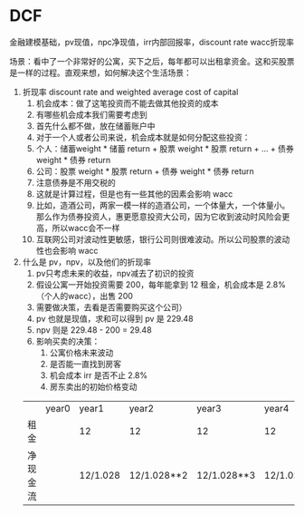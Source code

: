 # DCF

金融建模基础，pv现值，npc净现值，irr内部回报率，discount rate wacc折现率

场景：看中了一个非常好的公寓，买下之后，每年都可以出租拿资金。这和买股票是一样的过程。直观来想，如何解决这个生活场景：
1. 折现率 discount rate and weighted average cost of capital
    1. 机会成本：做了这笔投资而不能去做其他投资的成本
    2. 有哪些机会成本我们需要考虑到
    3. 首先什么都不做，放在储蓄账户中
    4. 对于一个人或者公司来说，机会成本就是如何分配这些投资：
    5. 个人：储蓄weight * 储蓄 return + 股票 weight * 股票 return + ... + 债券 weight * 债券 return
    6. 公司：股票 weight * 股票 return + 债券 weight * 债券 return
    7. 注意债券是不用交税的
    8. 这就是计算过程，但是也有一些其他的因素会影响 wacc
    9. 比如，造酒公司，两家一模一样的造酒公司，一个体量大，一个体量小。那么作为债券投资人，惠更愿意投资大公司，因为它收到波动时风险会更高，所以wacc会不一样
    10. 互联网公司对波动性更敏感，银行公司则很难波动。所以公司股票的波动性也会影响 wacc
2. 什么是 pv，npv，以及他们的折现率
    1. pv只考虑未来的收益，npv减去了初识的投资
    2. 假设公寓一开始投资需要 200，每年能拿到 12 租金，机会成本是 2.8%（个人的wacc），出售 200
    3. 需要做决策，去看是否需要购买这个公司）
    4. pv 也就是现值，求和可以得到 pv 是 229.48
    5. npv 则是 229.48 - 200 = 29.48
    6. 影响买卖的决策：
        1. 公寓价格未来波动
        2. 是否能一直找到房客
        3. 机会成本 irr 是否不止 2.8%
        4. 房东卖出的初始价格变动
    <table>
    <tr>
        <td>  </td>
        <td> year0 </td>
        <td> year1 </td>
        <td> year2 </td>
        <td> year3 </td>
        <td> year4 </td>
        <td> year5 </td>
    </tr>
    <tr>
        <td> 租金 </td>
        <td>  </td>
        <td> 12 </td>
        <td> 12 </td>
        <td> 12 </td>
        <td> 12 </td>
        <td> 212 </td>
    </tr>
    <tr>
        <td> 净现金流 </td>
        <td>  </td>
        <td> 12/1.028 </td>
        <td> 12/1.028**2 </td>
        <td> 12/1.028**3 </td>
        <td> 12/1.028**4 </td>
        <td> 212/1.028**5 </td>
    </tr>
    </table>

